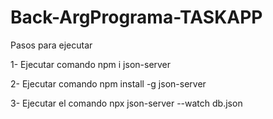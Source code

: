 ﻿# Back-ArgPrograma-TASKAPP

 Pasos para ejecutar 
 
1- Ejecutar comando npm i json-server

2- Ejecutar comando npm install -g json-server

3- Ejecutar el comando npx json-server --watch db.json
